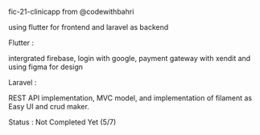 fic-21-clinicapp from @codewithbahri

using flutter for frontend and laravel as backend

Flutter : 

intergrated firebase, login with google, payment gateway with xendit and using figma for design

Laravel : 

REST API implementation, MVC model, and implementation of filament as Easy UI and crud maker.

Status : Not Completed Yet (5/7)
